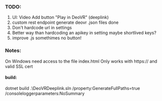 ﻿### TODO:
1. UI: Video Add button "Play in DeoVR" (deeplink)
2. custom rest endpoint generate deovr .json files done
3. Don't hardcode url in settings
4. Better way than hardcoding an apikey in setting
    maybe shortlived keys?
5. improve .js somethimes no button!
### Notes:
On Windows need access to the file index.html
Only works with https:// and valid SSL cert

#### build:
dotnet build .\DeoVRDeeplink.sln /property:GenerateFullPaths=true /consoleloggerparameters:NoSummary
